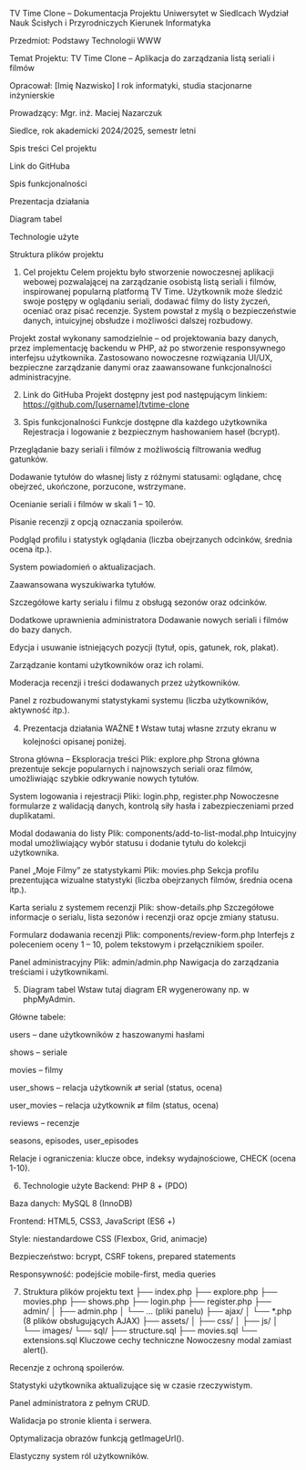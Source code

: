 TV Time Clone – Dokumentacja Projektu
Uniwersytet w Siedlcach
Wydział Nauk Ścisłych i Przyrodniczych
Kierunek Informatyka

Przedmiot: Podstawy Technologii WWW

Temat Projektu:
TV Time Clone – Aplikacja do zarządzania listą seriali i filmów

Opracował: [Imię Nazwisko]
I rok informatyki, studia stacjonarne inżynierskie

Prowadzący:
Mgr. inż. Maciej Nazarczuk

Siedlce, rok akademicki 2024/2025, semestr letni

Spis treści
Cel projektu

Link do GitHuba

Spis funkcjonalności

Prezentacja działania

Diagram tabel

Technologie użyte

Struktura plików projektu

1. Cel projektu
Celem projektu było stworzenie nowoczesnej aplikacji webowej pozwalającej na zarządzanie osobistą listą seriali i filmów, inspirowanej popularną platformą TV Time. Użytkownik może śledzić swoje postępy w oglądaniu seriali, dodawać filmy do listy życzeń, oceniać oraz pisać recenzje. System powstał z myślą o bezpieczeństwie danych, intuicyjnej obsłudze i możliwości dalszej rozbudowy.

Projekt został wykonany samodzielnie – od projektowania bazy danych, przez implementację backendu w PHP, aż po stworzenie responsywnego interfejsu użytkownika. Zastosowano nowoczesne rozwiązania UI/UX, bezpieczne zarządzanie danymi oraz zaawansowane funkcjonalności administracyjne.

2. Link do GitHuba
Projekt dostępny jest pod następującym linkiem:
https://github.com/[username]/tvtime-clone

3. Spis funkcjonalności
Funkcje dostępne dla każdego użytkownika
Rejestracja i logowanie z bezpiecznym hashowaniem haseł (bcrypt).

Przeglądanie bazy seriali i filmów z możliwością filtrowania według gatunków.

Dodawanie tytułów do własnej listy z różnymi statusami: oglądane, chcę obejrzeć, ukończone, porzucone, wstrzymane.

Ocenianie seriali i filmów w skali 1 – 10.

Pisanie recenzji z opcją oznaczania spoilerów.

Podgląd profilu i statystyk oglądania (liczba obejrzanych odcinków, średnia ocena itp.).

System powiadomień o aktualizacjach.

Zaawansowana wyszukiwarka tytułów.

Szczegółowe karty serialu i filmu z obsługą sezonów oraz odcinków.

Dodatkowe uprawnienia administratora
Dodawanie nowych seriali i filmów do bazy danych.

Edycja i usuwanie istniejących pozycji (tytuł, opis, gatunek, rok, plakat).

Zarządzanie kontami użytkowników oraz ich rolami.

Moderacja recenzji i treści dodawanych przez użytkowników.

Panel z rozbudowanymi statystykami systemu (liczba użytkowników, aktywność itp.).

4. Prezentacja działania
WAŻNE ❗
Wstaw tutaj własne zrzuty ekranu w kolejności opisanej poniżej.

Strona główna – Eksploracja treści
Plik: explore.php
Strona główna prezentuje sekcje popularnych i najnowszych seriali oraz filmów, umożliwiając szybkie odkrywanie nowych tytułów.

System logowania i rejestracji
Pliki: login.php, register.php
Nowoczesne formularze z walidacją danych, kontrolą siły hasła i zabezpieczeniami przed duplikatami.

Modal dodawania do listy
Plik: components/add-to-list-modal.php
Intuicyjny modal umożliwiający wybór statusu i dodanie tytułu do kolekcji użytkownika.

Panel „Moje Filmy” ze statystykami
Plik: movies.php
Sekcja profilu prezentująca wizualne statystyki (liczba obejrzanych filmów, średnia ocena itp.).

Karta serialu z systemem recenzji
Plik: show-details.php
Szczegółowe informacje o serialu, lista sezonów i recenzji oraz opcje zmiany statusu.

Formularz dodawania recenzji
Plik: components/review-form.php
Interfejs z poleceniem oceny 1 – 10, polem tekstowym i przełącznikiem spoiler.

Panel administracyjny
Plik: admin/admin.php
Nawigacja do zarządzania treściami i użytkownikami.

5. Diagram tabel
Wstaw tutaj diagram ER wygenerowany np. w phpMyAdmin.

Główne tabele:

users – dane użytkowników z haszowanymi hasłami

shows – seriale

movies – filmy

user_shows – relacja użytkownik ⇄ serial (status, ocena)

user_movies – relacja użytkownik ⇄ film (status, ocena)

reviews – recenzje

seasons, episodes, user_episodes

Relacje i ograniczenia: klucze obce, indeksy wydajnościowe, CHECK (ocena 1-10).

6. Technologie użyte
Backend: PHP 8 + (PDO)

Baza danych: MySQL 8 (InnoDB)

Frontend: HTML5, CSS3, JavaScript (ES6 +)

Style: niestandardowe CSS (Flexbox, Grid, animacje)

Bezpieczeństwo: bcrypt, CSRF tokens, prepared statements

Responsywność: podejście mobile-first, media queries

7. Struktura plików projektu
text
├── index.php
├── explore.php
├── movies.php
├── shows.php
├── login.php
├── register.php
├── admin/
│   ├── admin.php
│   └── ... (pliki panelu)
├── ajax/
│   └── *.php (8 plików obsługujących AJAX)
├── assets/
│   ├── css/
│   ├── js/
│   └── images/
└── sql/
    ├── structure.sql
    ├── movies.sql
    └── extensions.sql
Kluczowe cechy techniczne
Nowoczesny modal zamiast alert().

Recenzje z ochroną spoilerów.

Statystyki użytkownika aktualizujące się w czasie rzeczywistym.

Panel administratora z pełnym CRUD.

Walidacja po stronie klienta i serwera.

Optymalizacja obrazów funkcją getImageUrl().

Elastyczny system ról użytkowników.
